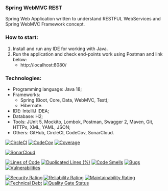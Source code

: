 ### Spring WebMVC REST
Spring Web Application written to understand RESTFUL WebServices and Spring WebMVC Framework concept.



### How to start:
1. Install and run any IDE for working with Java.
2. Run the application and check end-points work using Postman and link below:
   - http://localhost:8080/



### Technologies:
- Programming language: Java 18;
- Frameworks:
  - Spring (Boot, Core, Data, WebMVC, Test);
  - Hibernate.
- IDE: IntelliJ IDEA;
- Database: H2;
- Tools: JUnit 5, Mockito, Lombok, Postman, Swagger 2, Maven, Git, HTTPs, XML, YAML, JSON;
- Others: GitHub, CircleCI, CodeCov, SonarCloud.

[![CircleCI](https://circleci.com/gh/Crazy-pro/spring-mvc-rest.svg?style=svg)](https://app.circleci.com/gh/Crazy-pro/spring-mvc-rest)
[![CodeCov](https://codecov.io/gh/Crazy-pro/spring-mvc-rest/branch/master/graph/badge.svg)](https://codecov.io/gh/Crazy-pro/spring-mvc-rest)
[![Coverage](https://sonarcloud.io/api/project_badges/measure?project=Crazy-pro_spring-mvc-rest&metric=coverage)](https://sonarcloud.io/summary/new_code?id=Crazy-pro_spring-mvc-rest)

[![SonarCloud](https://sonarcloud.io/images/project_badges/sonarcloud-black.svg)](https://sonarcloud.io/summary/new_code?id=Crazy-pro_spring-mvc-rest)

[![Lines of Code](https://sonarcloud.io/api/project_badges/measure?project=Crazy-pro_spring-mvc-rest&metric=ncloc)](https://sonarcloud.io/summary/new_code?id=Crazy-pro_spring-mvc-rest)
[![Duplicated Lines (%)](https://sonarcloud.io/api/project_badges/measure?project=Crazy-pro_spring-mvc-rest&metric=duplicated_lines_density)](https://sonarcloud.io/summary/new_code?id=Crazy-pro_spring-mvc-rest)
[![Code Smells](https://sonarcloud.io/api/project_badges/measure?project=Crazy-pro_spring-mvc-rest&metric=code_smells)](https://sonarcloud.io/summary/new_code?id=Crazy-pro_spring-mvc-rest)
[![Bugs](https://sonarcloud.io/api/project_badges/measure?project=Crazy-pro_spring-mvc-rest&metric=bugs)](https://sonarcloud.io/summary/new_code?id=Crazy-pro_spring-mvc-rest)
[![Vulnerabilities](https://sonarcloud.io/api/project_badges/measure?project=Crazy-pro_spring-mvc-rest&metric=vulnerabilities)](https://sonarcloud.io/summary/new_code?id=Crazy-pro_spring-mvc-rest)

[![Security Rating](https://sonarcloud.io/api/project_badges/measure?project=Crazy-pro_spring-mvc-rest&metric=security_rating)](https://sonarcloud.io/summary/new_code?id=Crazy-pro_spring-mvc-rest)
[![Reliability Rating](https://sonarcloud.io/api/project_badges/measure?project=Crazy-pro_spring-mvc-rest&metric=reliability_rating)](https://sonarcloud.io/summary/new_code?id=Crazy-pro_spring-mvc-rest)
[![Maintainability Rating](https://sonarcloud.io/api/project_badges/measure?project=Crazy-pro_spring-mvc-rest&metric=sqale_rating)](https://sonarcloud.io/summary/new_code?id=Crazy-pro_spring-mvc-rest)
[![Technical Debt](https://sonarcloud.io/api/project_badges/measure?project=Crazy-pro_spring-mvc-rest&metric=sqale_index)](https://sonarcloud.io/summary/new_code?id=Crazy-pro_spring-mvc-rest)
[![Quality Gate Status](https://sonarcloud.io/api/project_badges/measure?project=Crazy-pro_spring-mvc-rest&metric=alert_status)](https://sonarcloud.io/summary/new_code?id=Crazy-pro_spring-mvc-rest)
